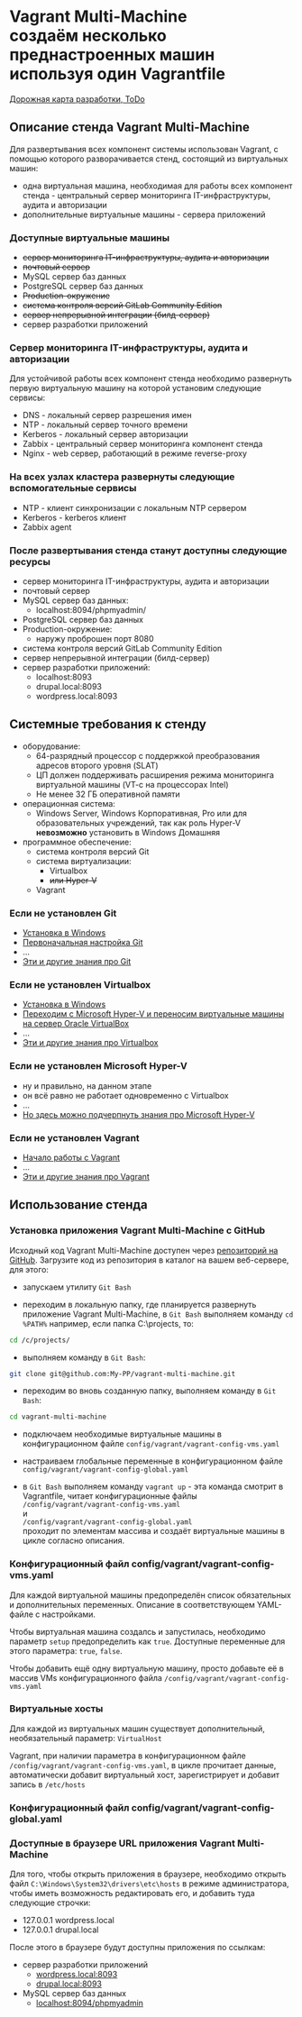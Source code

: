 # Vagrant Multi-Machine<br>создаём несколько преднастроенных машин используя один Vagrantfile #

[Дорожная карта разработки, ToDo](TODO.md)

## Описание стенда Vagrant Multi-Machine ##

Для развертывания всех компонент системы использован Vagrant, с помощью которого разворачивается стенд, состоящий из виртуальных машин:

- одна виртуальная машина, необходимая для работы всех компонент стенда - центральный сервер мониторинга IT-инфраструктуры, аудита и авторизации
- дополнительные виртуальные машины - сервера приложений

### Доступные виртуальные машины ###

- ~~сервер мониторинга IT-инфраструктуры, аудита и авторизации~~
- ~~почтовый сервер~~
- MySQL сервер баз данных
- PostgreSQL сервер баз данных
- ~~Production-окружение~~
- ~~система контроля версий GitLab Community Edition~~
- ~~сервер непрерывной интеграции (билд-сервер)~~
- сервер разработки приложений

### Сервер мониторинга IT-инфраструктуры, аудита и авторизации ###

Для устойчивой работы всех компонент стенда необходимо развернуть первую виртуальную машину на которой установим следующие сервисы:

- DNS - локальный сервер разрешения имен
- NTP - локальный сервер точного времени
- Kerberos - локальный сервер авторизации
- Zabbix - центральный сервер мониторинга компонент стенда
- Nginx - web сервер, работающий в режиме reverse-proxy

### На всех узлах кластера развернуты следующие вспомогательные сервисы ###

- NTP - клиент синхронизации с локальным NTP сервером
- Kerberos - kerberos клиент
- Zabbix agent

### После развертывания стенда станут доступны следующие ресурсы ###

- сервер мониторинга IT-инфраструктуры, аудита и авторизации
- почтовый сервер
- MySQL сервер баз данных:
  - localhost:8094/phpmyadmin/
- PostgreSQL сервер баз данных
- Production-окружение:
  - наружу проброшен порт 8080
- система контроля версий GitLab Community Edition
- сервер непрерывной интеграции (билд-сервер)
- сервер разработки приложений:
  - localhost:8093
  - drupal.local:8093
  - wordpress.local:8093

## Системные требования к стенду ##

- оборудование:
  - 64-разрядный процессор с поддержкой преобразования адресов второго уровня (SLAT)
  - ЦП должен поддерживать расширения режима мониторинга виртуальной машины (VT-c на процессорах Intel)
  - Не менее 32 ГБ оперативной памяти
- операционная система:
  - Windows Server, Windows Корпоративная, Pro или для образовательных учреждений, так как роль Hyper-V **невозможно** установить в Windows Домашняя
- программное обеспечение:
  - система контроля версий Git
  - система виртуализации:
    - Virtualbox
    - ~~или Hyper-V~~
  - Vagrant

### Если не установлен Git ###

- [Установка в Windows](https://github.com/My-PP/Today-I-Learned/blob/main/Git/README.md)
- [Первоначальная настройка Git](https://github.com/My-PP/Today-I-Learned/blob/main/Git/README.md)
- ...
- [Эти и другие знания про Git](https://github.com/My-PP/Today-I-Learned/blob/main/Git/README.md)

### Если не установлен Virtualbox ###

- [Установка в Windows](https://github.com/My-PP/Today-I-Learned/blob/main/Virtualbox/README.md)
- [Переходим с Microsoft Hyper-V и переносим виртуальные машины на сервер Oracle VirtualBox](https://github.com/My-PP/Today-I-Learned/blob/main/Virtualbox/README.md#999)
- ...
- [Эти и другие знания про Virtualbox](https://github.com/My-PP/Today-I-Learned/blob/main/Virtualbox/README.md)

### Если не установлен Microsoft Hyper-V ###

- ну и правильно, на данном этапе
- он всё равно не работает одновременно с Virtualbox
- ...
- [Но здесь можно подчерпнуть знания про Microsoft Hyper-V](https://github.com/My-PP/Today-I-Learned/blob/main/Hyper-V/README.md#hyper-vd)

### Если не установлен Vagrant ###

- [Начало работы с Vagrant](https://github.com/My-PP/Today-I-Learned/blob/main/Vagrant/README.md#1)
- ...
- [Эти и другие знания про Vagrant](https://github.com/My-PP/Today-I-Learned/blob/main/Vagrant/README.md)

## Использование стенда ##

### Установка приложения Vagrant Multi-Machine с GitHub ###

Исходный код Vagrant Multi-Machine доступен через [репозиторий на GitHub](https://github.com/My-PP/vagrant-multi-machine). Загрузите код из репозитория в каталог на вашем веб-сервере, для этого:

- запускаем утилиту `Git Bash`

- переходим в локальную папку, где планируется развернуть приложение Vagrant Multi-Machine, в `Git Bash` выполняем команду `cd %PATH%` например, если папка C:\projects, то:

```bash
cd /c/projects/
```

- выполняем команду в `Git Bash`:

```bash
git clone git@github.com:My-PP/vagrant-multi-machine.git
```

- переходим во вновь созданную папку, выполняем команду в `Git Bash`:

```bash
cd vagrant-multi-machine
```

- подключаем необходимые виртуальные машины в конфигурационном файле `config/vagrant/vagrant-config-vms.yaml`

- настраиваем глобальные переменные в конфигурационном файле `config/vagrant/vagrant-config-global.yaml`

- в `Git Bash` выполняем команду `vagrant up` - эта команда смотрит в Vagrantfile, читает конфигурационные файлы<br>`/config/vagrant/vagrant-config-vms.yaml`<br>и<br>`/config/vagrant/vagrant-config-global.yaml`<br>проходит по элементам массива и создаёт виртуальные машины в цикле согласно описания.

### Конфигурационный файл config/vagrant/vagrant-config-vms.yaml ###

Для каждой виртуальной машины предопределён список обязательных и дополнительных переменных. Описание в соответствующем YAML-файле с настройками.

Чтобы виртуальная машина создалсь и запустилась, необходимо параметр `setup` предопределить как `true`. Доступные переменные для этого параметра: `true`, `false`.

Чтобы добавить ещё одну виртуальную машину, просто добавьте её в массив VMs конфигурационного файла `/config/vagrant/vagrant-config-vms.yaml`

### Виртуальные хосты ###

Для каждой из виртуальных машин существует дополнительный, необязательный параметр: `VirtualHost` 

Vagrant, при наличии параметра в конфигурационном файле `/config/vagrant/vagrant-config-vms.yaml`, в цикле прочитает данные, автоматически добавит виртуальный хост, зарегистрирует и добавит запись в `/etc/hosts`

### Конфигурационный файл config/vagrant/vagrant-config-global.yaml ###

### Доступные в браузере URL приложения Vagrant Multi-Machine ###

Для того, чтобы открыть приложения в браузере, необходимо открыть файл `C:\Windows\System32\drivers\etc\hosts` в режиме администратора, чтобы иметь возможность редактировать его, и добавить туда следующие строчки:

- 127.0.0.1 wordpress.local
- 127.0.0.1 drupal.local

После этого в браузере будут доступны приложения по ссылкам:

- сервер разработки приложений
  - [wordpress.local:8093](http://wordpress.local:8093)
  - [drupal.local:8093](http://drupal.local:8093)
- MySQL сервер баз данных
  - [localhost:8094/phpmyadmin](http://localhost:8094/phpmyadmin)
